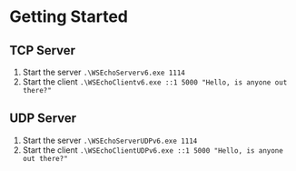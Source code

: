# Getting Started

## TCP Server

1. Start the server `.\WSEchoServerv6.exe 1114`
2. Start the client `.\WSEchoClientv6.exe ::1 5000 "Hello, is anyone out there?"`


## UDP Server

1. Start the server `.\WSEchoServerUDPv6.exe 1114`
2. Start the client `.\WSEchoClientUDPv6.exe ::1 5000 "Hello, is anyone out there?"`